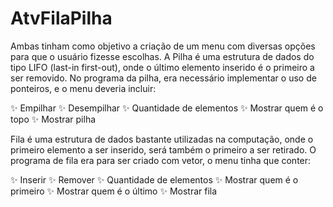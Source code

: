 # AtvFilaPilha
Ambas tinham como objetivo a criação de um menu com diversas opções para que o usuário fizesse escolhas. 
A Pilha é uma estrutura de dados do tipo LIFO (last-in first-out), onde o último elemento inserido é o primeiro a ser removido. 
No programa da pilha, era necessário implementar o uso de ponteiros, e o menu deveria incluir:

✨ Empilhar
✨ Desempilhar
✨ Quantidade de elementos 
✨ Mostrar quem é o topo
✨ Mostrar pilha

Fila é uma estrutura de dados bastante utilizadas na computação, onde o primeiro elemento a ser inserido, será também o primeiro a ser retirado.
O programa de fila era para ser criado com vetor, o menu tinha que conter:

✨ Inserir
✨ Remover
✨ Quantidade de elementos 
✨ Mostrar quem é o primeiro 
✨ Mostrar quem é o último
✨ Mostrar fila

